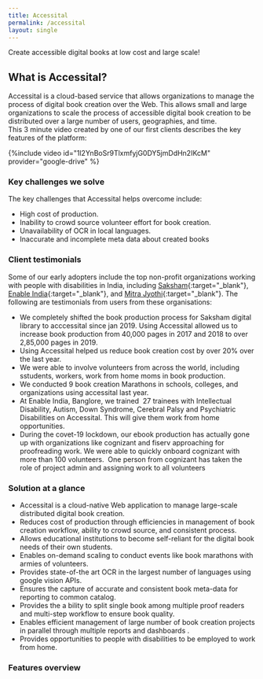 ```yaml
---
title: Accessital
permalink: /accessital
layout: single
---
```

Create accessible digital books at low cost and large scale!

## What is Accessital?
Accessital is a cloud-based service that allows organizations to manage the process of digital book creation over the Web. This allows  small and large organizations to   scale the process of accessible digital book creation to   be distributed over a large number of users, geographies, and time.  
This 3 minute video created by one of our first clients describes the key features of the platform:

{%include video id="1l2YnBoSr9TlxmfyjG0DY5jmDdHn2IKcM" provider="google-drive" %}

### Key challenges we solve 
The key challenges that Accessital helps overcome include:  
* High cost of production.
* Inability to crowd source volunteer effort for book creation.
* Unavailability of OCR in local languages.
* Inaccurate and incomplete meta data about created books

### Client testimonials
Some of our early adopters include the top non-profit organizations working with people with disabilities in India, including [Saksham](https://saksham.org){:target="_blank"}, [Enable India](https://enableIndia.org){:target="_blank"}, and [Mitra Jyothi](https://mitrajyothi.org/){:target="_blank"}. The following are testimonials from users from these organisations:  
* We completely shifted the book production process for Saksham digital library to acccessital since jan 2019. Using Accessital allowed us to increase book production from 40,000 pages in 2017 and 2018 to over 2,85,000 pages in 2019.
* Using Accessital helped us reduce book creation cost by over 20% over the last year.  
* We were able to involve volunteers from across the world, including sstudents, workers, work from home moms in book production.
* We conducted 9 book creation Marathons in schools, colleges, and organizations using accessital last year.
* At  Enable India, Banglore, we   trained    27 trainees with Intellectual Disability, Autism, Down Syndrome, Cerebral Palsy and Psychiatric Disabilities on Accessital. This will give them work from home opportunities.
* During the covet-19 lockdown, our ebook production has actually gone up with organizations like cognizant and  fiserv approaching for proofreading work. We were able to quickly onboard cognizant with more than 100 volunteers.  One person from cognizant has taken the role of project admin and assigning work to all volunteers


### Solution at a glance
* Accessital is a cloud-native Web application to manage large-scale distributed digital book creation.
* Reduces cost of production through efficiencies in management of book creation workflow, ability to crowd source, and consistent process.
* Allows educational institutions to become self-reliant for the digital book needs of their own students.
* Enables on-demand scaling to conduct events like book marathons with armies of volunteers.
* Provides state-of-the art OCR in the largest number of languages using google vision APIs.
* Ensures   the capture of accurate and consistent book meta-data for reporting to common catalog.
* Provides the a bility to split single book among multiple proof readers and  multi-step workflow to ensure book quality.
* Enables efficient management of large number of book creation projects in parallel through multiple reports and dashboards .
* Provides opportunities to people with disabilities to be employed to work from home.

### Features overview
